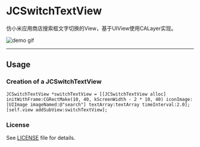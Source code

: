 # JCSwitchTextView
仿小米应用商店搜索框文字切换的View，基于UIView使用CALayer实现。


![demo gif](https://raw.githubusercontent.com/Jcdroid/JCSwitchTextView/master/demo.gif)

---


## Usage
### Creation of a JCSwitchTextView

```
JCSwitchTextView *switchTextView = [[JCSwitchTextView alloc] initWithFrame:CGRectMake(10, 40, kScreenWidth - 2 * 10, 40) iconImage:[UIImage imageNamed:@"search"] textArray:textArray timeInterval:2.0];
[self.view addSubView:switchTextView];
```



### License
 See [LICENSE](https://github.com/Jcdroid/JCImageSliderView/blob/master/LICENSE) file for details.
